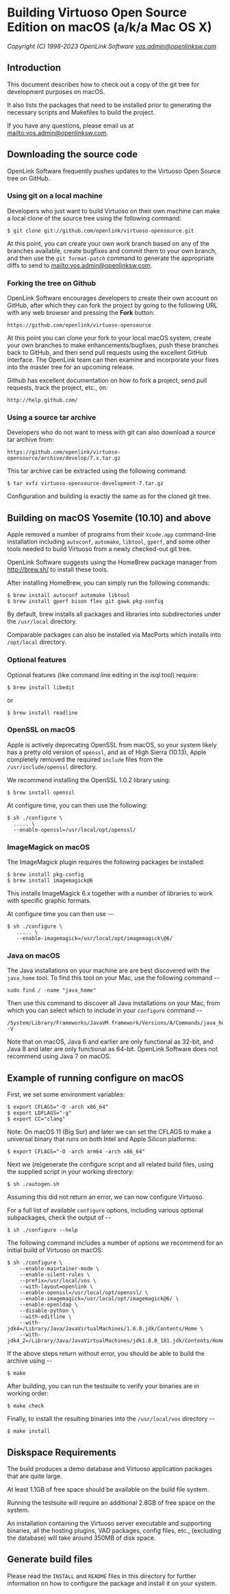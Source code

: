 Building Virtuoso Open Source Edition on macOS (a/k/a Mac OS X)
===============================================================

*Copyright (C) 1998-2023 OpenLink Software <vos.admin@openlinksw.com>*


## Introduction
This document describes how to check out a copy of the git tree for development purposes on macOS.

It also lists the packages that need to be installed prior to generating the necessary scripts and
Makefiles to build the project.

If you have any questions, please email us at <mailto:vos.admin@openlinksw.com>.


## Downloading the source code
OpenLink Software frequently pushes updates to the Virtuoso Open Source tree on GitHub.


### Using git on a local machine
Developers who just want to build Virtuoso on their own machine can make a local clone of the source
tree using the following command:

    $ git clone git://github.com/openlink/virtuoso-opensource.git

At this point, you can create your own work branch based on any of the branches available, create
bugfixes and commit them to your own branch, and then use the `git format-patch` command to generate
the appropriate diffs to send to <mailto:vos.admin@openlinksw.com>.


### Forking the tree on Github
OpenLink Software encourages developers to create their own account on GitHub, after which they can
fork the project by going to the following URL with any web browser and pressing the **Fork** button:

    https://github.com/openlink/virtuoso-opensource

At this point you can clone your fork to your local macOS system, create your own branches to make
enhancements/bugfixes, push these branches back to GitHub, and then send pull requests using the
excellent GitHub interface.  The OpenLink team can then examine and incorporate your fixes into the
master tree for an upcoming release.

Github has excellent documentation on how to fork a project, send pull requests, track the project,
etc., on:

    http://help.github.com/


### Using a source tar archive
Developers who do not want to mess with git can also download a source tar archive from:

    https://github.com/openlink/virtuoso-opensource/archive/develop/7.x.tar.gz

This tar archive can be extracted using the following command:

    $ tar xvfz virtuoso-opensource-development-7.tar.gz

Configuration and building is exactly the same as for the cloned git tree.


## Building on macOS Yosemite (10.10) and above
Apple removed a number of programs from their `Xcode.app` command-line installation including 
`autoconf`, `automake`, `libtool`, `gperf`, and some other tools needed to build Virtuoso from 
a newly checked-out git tree.

OpenLink Software suggests using the HomeBrew package manager from http://brew.sh/ to install 
these tools.

After installing HomeBrew, you can simply run the following commands:

    $ brew install autoconf automake libtool
    $ brew install gperf bison flex git gawk pkg-config

By default, brew installs all packages and libraries into subdirectories under the `/usr/local`
directory.

Comparable packages can also be installed via MacPorts which installs into `/opt/local` directory.


### Optional features
Optional features (like command line editing in the isql tool) require:

    $ brew install libedit

or

    $ brew install readline


### OpenSSL on macOS
Apple is actively deprecating OpenSSL from macOS, so your system likely has a pretty old version
of `openssl`, and as of High Sierra (10.13), Apple completely removed the required `include` files 
from the `/usr/include/openssl` directory.

We recommend installing the OpenSSL 1.0.2 library using:

    $ brew install openssl

At configure time, you can then use the following:

    $ sh ./configure \
      ..... \
      --enable-openssl=/usr/local/opt/openssl/


### ImageMagick on macOS
The ImageMagick plugin requires the following packages be installed:

    $ brew install pkg-config
    $ brew install imagemagick@6

This installs ImageMagick 6.x together with a number of libraries to work with specific graphic formats.

At configure time you can then use --

    $ sh ./configure \
       ..... \
       --enable-imagemagick=/usr/local/opt/imagemagick\@6/


### Java on macOS

The Java installations on your machine are are best discovered with the `java_home` tool.  To find this tool on your Mac, use the following command --

    sudo find / -name "java_home"

Then use this command to discover all Java installations on your Mac, from which you can select which to include in your `configure` command --

    /System/Library/Frameworks/JavaVM.framework/Versions/A/Commands/java_home -V

Note that on macOS, Java 6 and earlier are only functional as 32-bit, and Java 8 and later are only functional as 64-bit.  OpenLink Software does not recommend using Java 7 on macOS.


## Example of running configure on macOS
First, we set some environment variables:

    $ export CFLAGS="-O -arch x86_64"
    $ export LDFLAGS="-g"
    $ export CC="clang"

Note: On macOS 11 (Big Sur) and later we can set the CFLAGS to make
a universal binary that runs on both Intel and Apple Silicon
platforms:

    $ export CFLAGS="-O -arch arm64 -arch x86_64"

Next we (re)generate the configure script and all related build files, using the supplied script in
your working directory:

    $ sh ./autogen.sh

Assuming this did not return an error, we can now configure Virtuoso.

For a full list of available `configure` options, including various optional subpackages, check the output of --

    $ sh ./configure --help

The following command includes a number of options we recommend for an initial build of Virtuoso on macOS:

    $ sh ./configure \
        --enable-maintainer-mode \
        --enable-silent-rules \
        --prefix=/usr/local/vos \
        --with-layout=openlink \
        --enable-openssl=/usr/local/opt/openssl/ \
        --enable-imagemagick=/usr/local/opt/imagemagick@6/ \
        --enable-openldap \
        --disable-python \
        --with-editline \
        --with-jdk4=/Library/Java/JavaVirtualMachines/1.6.0.jdk/Contents/Home \
        --with-jdk4_2=/Library/Java/JavaVirtualMachines/jdk1.8.0_181.jdk/Contents/Home/


If the above steps return without error, you should be able to build the archive using --

    $ make

After building, you can run the testsuite to verify your binaries are in working order:

    $ make check

Finally, to install the resulting binaries into the `/usr/local/vos` directory --

    $ make install


## Diskspace Requirements
The build produces a demo database and Virtuoso application packages that are quite large.

At least 1.1GB of free space should be available on the build file system.

Running the testsuite will require an additional 2.8GB of free space on the system.

An installation containing the Virtuoso server executable and supporting binaries, all the 
hosting plugins, VAD packages, config files, etc., (excluding the database) will take around 
350MB of disk space.


## Generate build files
Please read the `INSTALL` and `README` files in this directory for further
information on how to configure the package and install it on your system.
